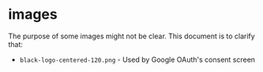 # images
The purpose of some images might not be clear. This document is to clarify that:

- `black-logo-centered-120.png` - Used by Google OAuth's consent screen
